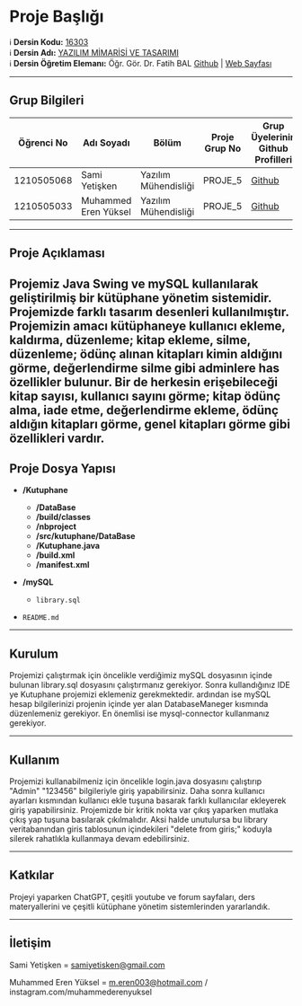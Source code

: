 # Proje Başlığı

:information_source: **Dersin Kodu:** [16303](https://ebp.klu.edu.tr/Ders/dersDetay/YAZ16303/716026/tr)  
:information_source: **Dersin Adı:** [YAZILIM MİMARİSİ VE TASARIMI](https://ebp.klu.edu.tr/Ders/dersDetay/YAZ16303/716026/tr)  
:information_source: **Dersin Öğretim Elemanı:** Öğr. Gör. Dr. Fatih BAL  [Github](https://github.com/balfatih)   |    [Web Sayfası](https://balfatih.github.io/)
   
---

## Grup Bilgileri

|  Öğrenci No |       Adı Soyadı       |        Bölüm          		| Proje Grup No | Grup Üyelerinin Github Profilleri                 |
|-------------|------------------------|--------------------------|---------------|---------------------------------------------------|
| 1210505068  | Sami Yetişken			     | Yazılım Mühendisliği     | PROJE_5       | [Github](https://github.com/samiyetisken/)        |
| 1210505033  | Muhammed Eren Yüksel   | Yazılım Mühendisliği     | PROJE_5       | [Github](https://github.com/Eren075/)             |


---

## Proje Açıklaması


Projemiz Java Swing ve mySQL kullanılarak geliştirilmiş bir kütüphane yönetim sistemidir. Projemizde farklı tasarım desenleri kullanılmıştır. Projemizin amacı kütüphaneye kullanıcı ekleme, kaldırma, düzenleme; kitap ekleme, silme, düzenleme; ödünç alınan kitapları kimin aldığını görme, değerlendirme silme gibi adminlere has özellikler bulunur. Bir de herkesin erişebileceği kitap sayısı, kullanıcı sayını görme; kitap ödünç alma, iade etme, değerlendirme ekleme, ödünç aldığın kitapları görme, genel kitapları görme gibi özellikleri vardır.
---

## Proje Dosya Yapısı

- **/Kutuphane**
  - **/DataBase**
  - **/build/classes**
  - **/nbproject**
  - **/src/kutuphane/DataBase**
  - **/Kutuphane.java**
  - **/build.xml**
  - **/manifest.xml**
- **/mySQL**
    - `library.sql`

- `README.md`



---

## Kurulum

 Projemizi çalıştırmak için öncelikle verdiğimiz mySQL dosyasının içinde bulunan library.sql dosyasını çalıştırmanız gerekiyor. Sonra kullandığınız IDE ye Kutuphane projemizi eklemeniz gerekmektedir. ardından ise mySQL hesap bilgilerinizi projenin içinde yer alan DatabaseManeger kısmında düzenlemeniz gerekiyor. En önemlisi ise mysql-connector kullanmanız gerekiyor. 

---

## Kullanım

Projemizi kullanabilmeniz için öncelikle login.java dosyasını çalıştırıp "Admin" "123456" bilgileriyle giriş yapabilirsiniz. Daha sonra kullanıcı ayarları kısmından kullanıcı ekle tuşuna basarak farklı kullanıcılar ekleyerek giriş yapabilirsiniz. Projemizde bir kritik nokta var çıkış yaparken mutlaka çıkış yap tuşuna basılarak çıkılmalıdır. Aksi halde unutulursa bu library veritabanından giris tablosunun içindekileri "delete from giris;" koduyla silerek rahatlıkla kullanmaya devam edebilirsiniz.

---

## Katkılar

Projeyi yaparken ChatGPT, çeşitli youtube ve forum sayfaları, ders materyallerini ve çeşitli kütüphane yönetim sistemlerinden yararlandık.

---

## İletişim

Sami Yetişken = samiyetisken@gmail.com

Muhammed Eren Yüksel = m.eren003@hotmail.com  / instagram.com/muhammederenyuksel
